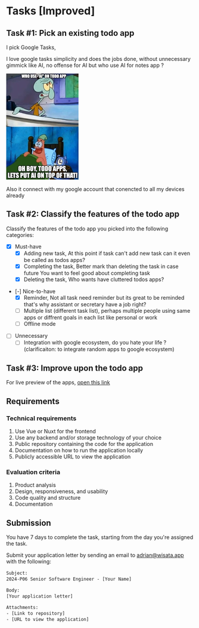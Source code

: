 # Tasks [Improved]

## Task #1: Pick an existing todo app

I pick Google Tasks,

I love google tasks simplicity and does the jobs done, without unnecessary gimmick like AI, no offense for AI but who use AI for notes app ?

![patrick using ai on todos apps](/public/images/readme/patrick-ai.jpeg)

Also it connect with my google account that conencted to all my devices already

## Task #2: Classify the features of the todo app

Classify the features of the todo app you picked into the following categories:

- [x] Must-have
  - [x] Adding new task, At this point if task can't add new task can it even be called as todos apps?
  - [x] Completing the task, Better mark than deleting the task in case future You want to feel good about completing task
  - [x] Deleting the task, Who wants have cluttered todos apps?
- [-] Nice-to-have
  - [x] Reminder, Not all task need reminder but its great to be reminded that's why assistant or secretary have a job right?
  - [ ] Multiple list (different task list), perhaps multiple people using same apps or diffrent goals in each list like personal or work
  - [ ] Offline mode
- [ ] Unnecessary
  - [ ] Integration with google ecosystem, do you hate your life ? (clarificaiton: to integrate random apps to google ecosystem)

## Task #3: Improve upon the todo app

For live preview of the apps, [open this link](https://todo-wisata-fe.pages.dev/)

## Requirements

### Technical requirements

1. Use Vue or Nuxt for the frontend
2. Use any backend and/or storage technology of your choice
3. Public repository containing the code for the application
4. Documentation on how to run the application locally
5. Publicly accessible URL to view the application

### Evaluation criteria

1. Product analysis
2. Design, responsiveness, and usability
3. Code quality and structure
4. Documentation

## Submission

You have 7 days to complete the task, starting from the day you're assigned the task.

Submit your application letter by sending an email to [adrian@wisata.app](mailto:adrian@wisata.app) with the following:

```
Subject:
2024-P06 Senior Software Engineer - [Your Name]
```

```
Body:
[Your application letter]
```

```
Attachments:
- [Link to repository]
- [URL to view the application]
```
